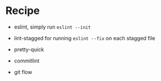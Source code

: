 # Recipe

* eslint, simply run `eslint --init`
* lint-stagged for running `eslint --fix` on each stagged file
* pretty-quick
* commitlint

* git flow